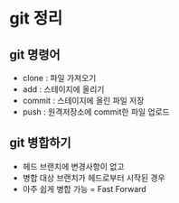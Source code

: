 # git 정리 

## git 명령어
- clone : 파일 가져오기
- add : 스테이지에 올리기 
- commit : 스테이지에 올린 파일 저장
- push : 원격저장소에 commit한 파일 업로드

## git 병합하기
- 헤드 브랜치에 변경사항이 없고 
- 병합 대상 브랜치가 헤드로부터 시작된 경우
- 아주 쉽게 병합 가능 = Fast Forward